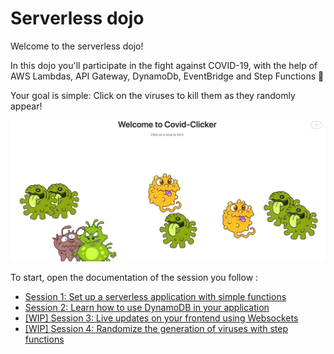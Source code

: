 # Serverless dojo

Welcome to the serverless dojo!

In this dojo you'll participate in the fight against COVID-19, with the help of AWS Lambdas, API Gateway, DynamoDb, EventBridge and Step Functions 💪

Your goal is simple: Click on the viruses to kill them as they randomly appear!

![](./assets/covid-clicker.png)

To start, open the documentation of the session you follow :

- [Session 1: Set up a serverless application with simple functions](./docs/session-1.md)
- [Session 2: Learn how to use DynamoDB in your application](./docs/session-2.md)
- [[WIP] Session 3: Live updates on your frontend using Websockets](./docs/session-3.md)
- [[WIP] Session 4: Randomize the generation of viruses with step functions](./docs/session-4.md)
